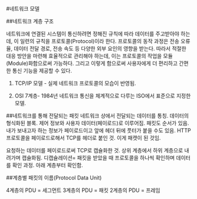 #네트워크 모델

##네트워크 계층 구조

네트워크에 연결된 시스템이 통신하려면 정해진 규칙에 따라 데이터를 주고받아야 하는데, 이 일련의 규칙을 프로토콜(Protocol)이라 한다. 프로토콜의 동작 과정은 전송 오류율, 데이터 전달 경로, 전송 속도 등 다양한 외부 요인의 영향을 받는다. 따라서 적절한 대응 방안을 마련해 효율적으로 관리해야 하는데, 이는 프로토콜의 작업을 모듈(Module)화함으로써 가능하다. 그리고 이렇게 함으로써 사용자에게 더 편리하고 간편한 통신 기능을 제공할 수 있다.

1. TCP/IP 모델 - 실제 네트워크 프로토콜의 모습이 반영됨.

2. OSI 7계층- 1984년 네트워크 통신을 체계적으로 다루는 ISO에서 표준으로 지정한 모델. 


##네트워크를 통해 전달되는 패킷
네트워크 상에서 전달되는 데이터를 통칭. 데이터의 형식화된 블록. 제어 정보와 사용자 데이터(페이로드)로 이루어짐.
패킷도 순서가 있음. 
내가 보내고자 하는 정보가 페이로드이고 앞에 헤더 뒤에 풋터가 붙을 수도 있음.
HTTP 프로토콜을 페이로드로해서 TCP를 헤더로 붙인 것. 이게 패캣이 된 것임.

요청하는 데이터를 페이로드로써 TCP로 캡슐화한 것. 상위 계층에서 하위 계층으로 내려가며 캡슐화됨. 
디캡슐레이션= 패킷을 받았을 때 프로토콜을 하나씩 확인하며 데이터를 확인 과정. 아래 계층부터 확인함. 

##계층별 패킷의 이름(Protocol Data Unit)

4계층의 PDU = 세그먼트
3계층의 PDU = 패킷
2계층의 PDU = 프레임
 
